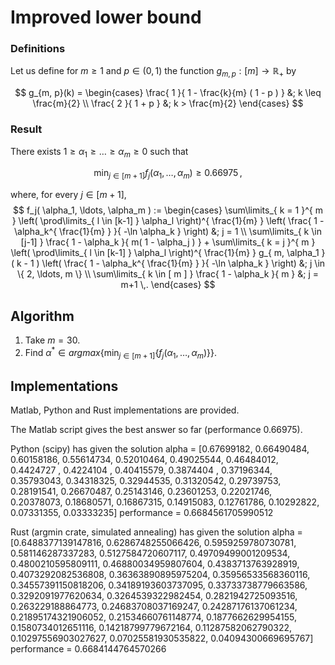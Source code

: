 # Improved lower bound

### Definitions

Let us define for $m \geq 1$ and $p \in (0, 1)$ the function $g_{ m , p } : [m] \to \mathbb{R}_+$ by 

$$
g_{m, p}(k) = \begin{cases}
		\frac{ 1 }{ 1 - \frac{k}{m} ( 1 - p ) } &; k \leq \frac{m}{2} \\
		\frac{ 2 }{ 1 + p } &; k > \frac{m}{2}
	\end{cases}
$$

### Result

There exists $1 \ge \alpha_1 \ge \ldots \ge \alpha_m \ge 0$ such that

$$
\min_{j \in [m+1]} f_j( \alpha_1, \ldots, \alpha_m ) \ge 0.66975 \,,
$$

where, for every $j \in [m+1]$,
$$
f_j( \alpha_1, \ldots, \alpha_m ) := \begin{cases}
		\sum\limits_{ k = 1 }^{ m } 
			\left( \prod\limits_{ l \in [k-1] } \alpha_l \right)^{ \frac{1}{m} } 
			\left( \frac{ 1 - \alpha_k^{ \frac{1}{m} } }{ -\ln \alpha_k } \right)
			&; j = 1 \\
		\sum\limits_{ k \in [j-1] } \frac{ 1 - \alpha_k }{ m( 1 - \alpha_j ) } 
			+ \sum\limits_{ k = j }^{ m } 
			\left( \prod\limits_{ l \in [k-1] } \alpha_l \right)^{ \frac{1}{m} } 
			g_{ m, \alpha_1 }( k - 1 ) 
			\left( \frac{ 1 - \alpha_k^{ \frac{1}{m} } }{ -\ln \alpha_k } \right)
				&; j \in \{ 2, \ldots, m \} \\
			\sum\limits_{ k \in [ m ] } \frac{ 1 - \alpha_k }{ m }
				&; j = m+1 \,.
    	\end{cases}
$$

## Algorithm

1. Take $m = 30$.
2. Find $\alpha^* \in argmax\{ \min_{ j \in [m+1] } \{ f_j( \alpha_1, \ldots, \alpha_m ) \} \}$.


## Implementations

Matlab, Python and Rust implementations are provided. 

The Matlab script gives the best answer so far (performance $0.66975$).

Python (scipy) has given the solution
alpha = [0.67699182, 0.66490484, 0.60158186, 0.55614734, 0.52010464,
   0.49025544, 0.46484012, 0.4424727 , 0.4224104 , 0.40415579,
   0.3874404 , 0.37196344, 0.35793043, 0.34318325, 0.32944535,
   0.31320542, 0.29739753, 0.28191541, 0.26670487, 0.25143146,
   0.23601253, 0.22021746, 0.20378073, 0.18680571, 0.16867315,
   0.14915083, 0.12761786, 0.10292822, 0.07331355, 0.03333235] 
performance = 0.6684561705990512

Rust (argmin crate, simulated annealing) has given the solution
alpha =  [0.6488377139147816, 0.6286748255066426, 0.5959259780730781, 0.581146287337283, 0.5127584720607117, 0.49709499001209534, 0.4800210595809111, 0.46880034959807604, 0.4383713763928919, 0.4073292082536808, 0.36363890895975204, 0.35956533568360116, 0.34557391150818206, 0.34189193603737095, 0.33733738779663586, 0.3292091977620634, 0.3264539322982454, 0.2821942725093516, 0.263229188864773, 0.24683708037169247, 0.24287176137061234, 0.21895174321906052, 0.21534660761148774, 0.1877662629954155, 0.1580734012651116, 0.14218799779672164, 0.11287582062790322, 0.10297556903027627, 0.07025581930535822, 0.04094300669695767]
performance = 0.6684144764570266
